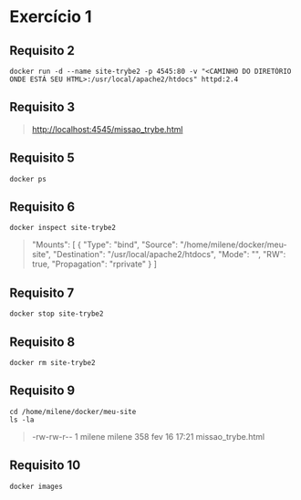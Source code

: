 # Exercício 1

## **Requisito 2**

```console
docker run -d --name site-trybe2 -p 4545:80 -v "<CAMINHO DO DIRETÓRIO ONDE ESTÁ SEU HTML>:/usr/local/apache2/htdocs" httpd:2.4
```
<!-- docker container run -d --name site-trybe2 -p 4545:80 -v "/home/milene/docker/meu-site:/usr/local/apache2/htdocs" httpd:2.4 -->

## **Requisito 3**

> <http://localhost:4545/missao_trybe.html>

## **Requisito 5**

```console
docker ps
```

## **Requisito 6**

```console
docker inspect site-trybe2
```

> "Mounts": [
            {
                "Type": "bind",
                "Source": "/home/milene/docker/meu-site",
                "Destination": "/usr/local/apache2/htdocs",
                "Mode": "",
                "RW": true,
                "Propagation": "rprivate"
            }
        ]

## **Requisito 7**

```console
docker stop site-trybe2
```

## **Requisito 8**

```console
docker rm site-trybe2
```

## **Requisito 9**

```console
cd /home/milene/docker/meu-site
ls -la
```

> -rw-rw-r-- 1 milene milene  358 fev 16 17:21 missao_trybe.html

## **Requisito 10**

```console
docker images
```
